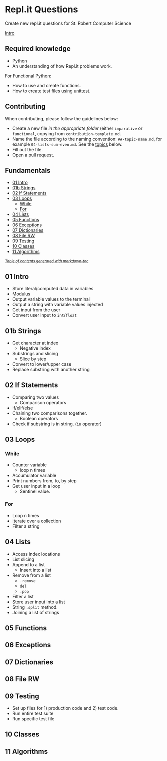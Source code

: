 # Repl.it Questions
Create new repl.it questions for St. Robert Computer Science

[Intro](intro)

## Required knowledge
- Python
- An understanding of how Repl.it problems work.

For Functional Python: 
- How to use and create functions.
- How to create test files using [unittest](https://docs.python.org/3.8/library/unittest.html).

## Contributing
When contributing, please follow the guidelines below:
- Create a new file *in the appropriate folder* (either `imparative` or `functional`, copying from `contribution-template.md`.
- Name the file according to the naming convention: `##-topic-name.md`, for example `04-lists-sum-even.md`. See the [topics](#topics) below.
- Fill out the file.
- Open a pull request.


## Fundamentals
- [01 Intro](#01-intro)
- [01b Strings](#01b-strings)
- [02 If Statements](#02-if-statements)
- [03 Loops](#03-loops)
  * [While](#while)
  * [For](#for)
- [04 Lists](#04-lists)
- [05 Functions](#05-functions)
- [06 Exceptions](#06-exceptions)
- [07 Dictionaries](#07-dictionaries)
- [08 File RW](#08-file-rw)
- [09 Testing](#09-testing)
- [10 Classes](#10-classes)
- [11 Algorithms](#11-algorithms)

<small><i><a href='http://ecotrust-canada.github.io/markdown-toc/'>Table of contents generated with markdown-toc</a></i></small>

## 01 Intro
- Store literal/computed data in variables
- Modulus
- Output variable values to the terminal
- Output a string with variable values injected
- Get input from the user
- Convert user input to `int`/`float`

## 01b Strings
- Get character at index
    - Negative index
- Substrings and slicing
    - Slice by step
- Convert to lower/upper case
- Replace substring with another string

## 02 If Statements
- Comparing two values
    - Comparison operators
- If/elif/else
- Chaining two comparisons together.
    - Boolean operators
- Check if substring is in string. (`in` operator)

## 03 Loops
### While
- Counter variable
    - loop n times
- Accumulator variable
- Print numbers from, to, by step
- Get user input in a loop
    - Sentinel value.

### For
- Loop n times
- Iterate over a collection
- Filter a string


## 04 Lists
- Access index locations
- List slicing
- Append to a list
    - Insert into a list
- Remove from a list
    - `.remove`
    - `del`
    - `.pop`
- Filter a list
- Store user input into a list
- String `.split` method.
- Joining a list of strings


## 05 Functions

## 06 Exceptions

## 07 Dictionaries

## 08 File RW

## 09 Testing
- Set up files for 1) production code and 2) test code.
- Run entire test suite
- Run specific test file

## 10 Classes

## 11 Algorithms
